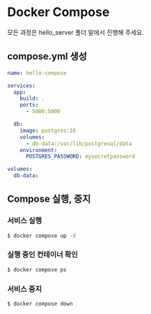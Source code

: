 # Docker Compose

모든 과정은 hello_server 폴더 밑에서 진행해 주세요.

## compose.yml 생성

```YAML
name: hello-compose

services:
  app:
    build: .
    ports:
      - 5000:5000

  db:
    image: postgres:16
    volumes:
      - db-data:/var/lib/postgresql/data
    environment:
      POSTGRES_PASSWORD: mysecretpassword

volumes:
  db-data:
```


## Compose 실행, 중지

### 서비스 실행
```sh
$ docker compose up -d
```

### 실행 중인 컨테이너 확인
```sh
$ docker compose ps
```

### 서비스 중지
```sh
$ docker compose down
```